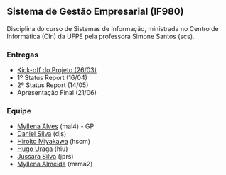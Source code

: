 ## Sistema de Gestão Empresarial (IF980)

Disciplina do curso de Sistemas de Informação, ministrada no Centro de Informática (CIn) da UFPE pela professora Simone Santos (scs). 

### Entregas
- [Kick-off do Projeto (26/03)](https://github.com/jussararodrigues/4-periodo/blob/master/sge/Apresenta%C3%A7%C3%B5es/Kick-off.pdf)
- 1º Status Report (16/04)
- 2º Status Report (14/05)
- Apresentação Final (21/06)

### Equipe

- [Myllena Alves](https://github.com/myllenaalves) (mal4) - GP
- [Daniel Silva](https://github.com/shirubadan) (djs)
- [Hiroito Miyakawa](https://github.com/hscm) (hscm)
- [Hugo Uraga](https://github.com/hugouraga) (hiu)
- [Jussara Silva](https://github.com/jussararodrigues) (jprs)
- [Myllena Almeida](https://github.com/MyllenaAlmeida) (mrma2)
